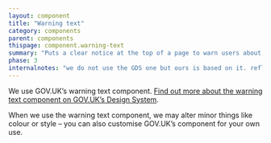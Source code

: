 ```yaml
---
layout: component
title: "Warning text"
category: components
parent: components
thispage: component.warning-text
summary: "Puts a clear notice at the top of a page to warn users about something important, such as an action they need to take or something they need to know before they read the rest of the page’s content."
phase: 3
internalnotes: "we do not use the GDS one but ours is based on it. reflect this in the text?"
---
```


We use GOV.UK’s warning text component. [Find out more about the warning text component on GOV.UK’s Design System](https://design-system.service.gov.uk/components/warning-text/).

When we use the warning text component, we may alter minor things like colour or style – you can also customise GOV.UK’s component for your own use.
